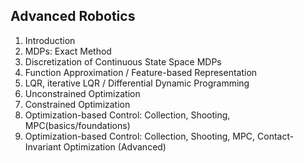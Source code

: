 ## Advanced Robotics
1. Introduction
2. MDPs: Exact Method
3. Discretization of Continuous State Space MDPs
4. Function Approximation / Feature-based Representation
5. LQR, iterative LQR / Differential Dynamic Programming
6. Unconstrained Optimization
7. Constrained Optimization
8. Optimization-based Control: Collection, Shooting, MPC(basics/foundations)
9. Optimization-based Control: Collection, Shooting, MPC, Contact-Invariant Optimization (Advanced)
